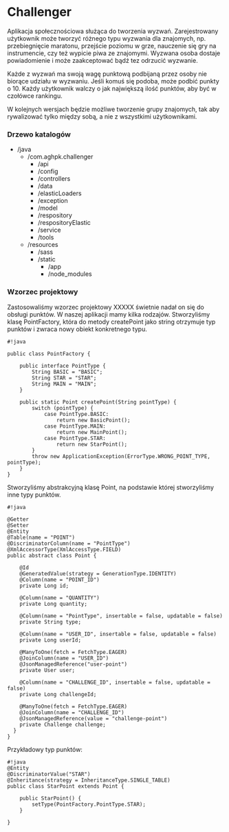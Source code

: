 # Challenger #

Aplikacja społecznościowa służąca do tworzenia wyzwań.
Zarejestrowany użytkownik może tworzyć różnego typu wyzwania dla znajomych, np. przebiegnięcie maratonu, przejście poziomu w grze, nauczenie się gry na instrumencie, czy też wypicie piwa ze znajomymi. 
Wyzwana osoba dostaje powiadomienie i może zaakceptować bądź tez odrzucić wyzwanie. 

Każde z wyzwań ma swoją wagę punktową podbijaną przez osoby nie biorące udziału w wyzwaniu. Jeśli komuś się podoba, może podbić punkty o 10. 
Każdy użytkownik walczy o jak największą ilość punktów, aby być w czołówce rankingu. 

W kolejnych wersjach będzie możliwe tworzenie grupy znajomych, tak aby rywalizować tylko między sobą, a nie z wszystkimi użytkownikami.


### Drzewo katalogów ###
* /java
   + /com.aghpk.challenger
     - /api
     - /config
     - /controllers
     - /data
     - /elasticLoaders
     - /exception
     - /model
     - /respository
     - /respositoryElastic
     - /service
     - /tools
   + /resources
     - /sass
     - /static
        + /app
        + /node_modules

### Wzorzec projektowy ###
Zastosowaliśmy wzorzec projektowy XXXXX świetnie nadał on się do obsługi punktów. 
W naszej aplikacji mamy kilka rodzajów. Stworzyliśmy klasę PointFactory, która do metody createPoint jako string otrzymuje typ punktów i zwraca nowy obiekt konkretnego typu.


```
#!java

public class PointFactory {

    public interface PointType {
        String BASIC = "BASIC";
        String STAR = "STAR";
        String MAIN = "MAIN";
    }

    public static Point createPoint(String pointType) {
        switch (pointType) {
            case PointType.BASIC:
                return new BasicPoint();
            case PointType.MAIN:
                return new MainPoint();
            case PointType.STAR:
                return new StarPoint();
        }
        throw new ApplicationException(ErrorType.WRONG_POINT_TYPE, pointType);
    }
}
```
Stworzyliśmy abstrakcyjną klasę Point, na podstawie której stworzyliśmy inne typy punktów.


```
#!java

@Getter
@Setter
@Entity
@Table(name = "POINT")
@DiscriminatorColumn(name = "PointType")
@XmlAccessorType(XmlAccessType.FIELD)
public abstract class Point {

    @Id
    @GeneratedValue(strategy = GenerationType.IDENTITY)
    @Column(name = "POINT_ID")
    private Long id;

    @Column(name = "QUANTITY")
    private Long quantity;

    @Column(name = "PointType", insertable = false, updatable = false)
    private String type;

    @Column(name = "USER_ID", insertable = false, updatable = false)
    private Long userId;

    @ManyToOne(fetch = FetchType.EAGER)
    @JoinColumn(name = "USER_ID")
    @JsonManagedReference("user-point")
    private User user;

    @Column(name = "CHALLENGE_ID", insertable = false, updatable = false)
    private Long challengeId;

    @ManyToOne(fetch = FetchType.EAGER)
    @JoinColumn(name = "CHALLENGE_ID")
    @JsonManagedReference(value = "challenge-point")
    private Challenge challenge;
  }
}
```

Przykładowy typ punktów:

```
#!java
@Entity
@DiscriminatorValue("STAR")
@Inheritance(strategy = InheritanceType.SINGLE_TABLE)
public class StarPoint extends Point {

    public StarPoint() {
        setType(PointFactory.PointType.STAR);
    }

}

```